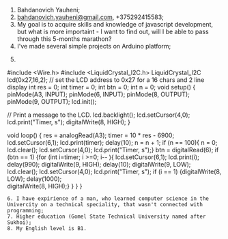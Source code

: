 1. Bahdanovich Yauheni;
2. bahdanovich.yauheni@gmail.com, +375292415583;
3. My goal is to acquire skills and knowledge of javascript development, but what is more importaint - I want to find out, will I be able to pass through this 5-months marathon?
4. I've made several simple projects on Arduino platform;
5. ```
#include <Wire.h> 
#include <LiquidCrystal_I2C.h>
LiquidCrystal_I2C lcd(0x27,16,2);  // set the LCD address to 0x27 for a 16 chars and 2 line display
int res = 0;
int timer = 0;
int btn = 0;
int n = 0;
void setup()
{ pinMode(A3, INPUT);
  pinMode(6, INPUT); 
  pinMode(8, OUTPUT);
  pinMode(9, OUTPUT);
  lcd.init();                      
  
  // Print a message to the LCD.
  lcd.backlight();
  lcd.setCursor(4,0);
  lcd.print("Timer, s");
  digitalWrite(8, HIGH);
 }

void loop() {
res = analogRead(A3);
timer = 10 * res - 6900;
lcd.setCursor(6,1);
lcd.print(timer);
delay(10);
n = n + 1;
if (n == 100){
  n = 0;
  lcd.clear();
  lcd.setCursor(4,0);
  lcd.print("Timer, s");}
btn = digitalRead(6);
if (btn == 1)
 {for (int i=timer; i >=0; i-- ){
  lcd.setCursor(6,1);
lcd.print(i);
delay(990);
digitalWrite(9, HIGH);
  delay(10);
  digitalWrite(9, LOW);
lcd.clear();
  lcd.setCursor(4,0);
  lcd.print("Timer, s");
  if (i == 1)
  {digitalWrite(8, LOW);
  delay(1000);     
  digitalWrite(8, HIGH);}
  }
 }
}
```
6. I have expirience of a man, who learned computer science in the Univercity on a technical speciality, that wasn't connected with programming;
7. Higher education (Gomel State Technical University named after Sukhoi);
8. My English level is B1.